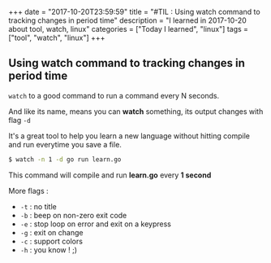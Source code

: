 +++
date = "2017-10-20T23:59:59"
title = "#TIL : Using watch command to tracking changes in period time"
description = "I learned in 2017-10-20 about tool, watch, linux"
categories = ["Today I learned", "linux"]
tags = ["tool", "watch", "linux"]
+++



## Using watch command to tracking changes in period time

`watch` to a good command to run a command every N seconds.

And like its name, means you can **watch** something, its output changes with flag `-d`

It's a great tool to help you learn a new language without hitting compile and run everytime you save a file.

```bash
$ watch -n 1 -d go run learn.go
```

This command will compile and run **learn.go** every **1 second**

More flags :

- `-t` : no title
- `-b` : beep on non-zero exit code
- `-e` : stop loop on error and exit on a keypress
- `-g` : exit on change
- `-c` : support colors
- `-h` : you know ! ;)
